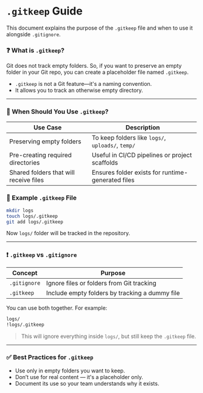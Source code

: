 # `.gitkeep` Guide

This document explains the purpose of the `.gitkeep` file and when to use it alongside `.gitignore`.


### ❓ What is `.gitkeep`?

Git does not track empty folders. So, if you want to preserve an empty folder in your Git repo, you can create a placeholder file named `.gitkeep`.

- `.gitkeep` is not a Git feature—it's a naming convention.
- It allows you to track an otherwise empty directory.

---

### 🧠 When Should You Use `.gitkeep`?

| Use Case                               | Description                                       |
| -------------------------------------- | ------------------------------------------------- |
| Preserving empty folders               | To keep folders like `logs/`, `uploads/`, `temp/` |
| Pre-creating required directories      | Useful in CI/CD pipelines or project scaffolds    |
| Shared folders that will receive files | Ensures folder exists for runtime-generated files |


### 🧾 Example `.gitkeep` File

```sh
mkdir logs
touch logs/.gitkeep
git add logs/.gitkeep
```

Now `logs/` folder will be tracked in the repository.


---

### ❗ `.gitkeep` vs `.gitignore`

| Concept      | Purpose                                        |
| ------------ | ---------------------------------------------- |
| `.gitignore` | Ignore files or folders from Git tracking      |
| `.gitkeep`   | Include empty folders by tracking a dummy file |

You can use both together. For example:
```sh
logs/
!logs/.gitkeep
```

> This will ignore everything inside `logs/`, but still keep the `.gitkeep` file.

---

### ✅ Best Practices for `.gitkeep`
- Use only in empty folders you want to keep.
- Don’t use for real content — it's a placeholder only.
- Document its use so your team understands why it exists.
